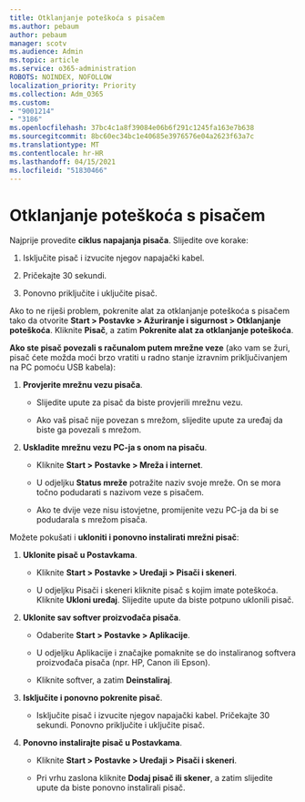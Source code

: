 ```yaml
---
title: Otklanjanje poteškoća s pisačem
ms.author: pebaum
author: pebaum
manager: scotv
ms.audience: Admin
ms.topic: article
ms.service: o365-administration
ROBOTS: NOINDEX, NOFOLLOW
localization_priority: Priority
ms.collection: Adm_O365
ms.custom:
- "9001214"
- "3186"
ms.openlocfilehash: 37bc4c1a8f39084e06b6f291c1245fa163e7b638
ms.sourcegitcommit: 8bc60ec34bc1e40685e3976576e04a2623f63a7c
ms.translationtype: MT
ms.contentlocale: hr-HR
ms.lasthandoff: 04/15/2021
ms.locfileid: "51830466"
---
```

# <a name="troubleshoot-your-printer"></a>Otklanjanje poteškoća s pisačem

Najprije provedite **ciklus napajanja pisača**. Slijedite ove korake:

1. Isključite pisač i izvucite njegov napajački kabel.

2. Pričekajte 30 sekundi.

3. Ponovno priključite i uključite pisač.

Ako to ne riješi problem, pokrenite alat za otklanjanje poteškoća s pisačem tako da otvorite **Start > Postavke > Ažuriranje i sigurnost > Otklanjanje poteškoća**. Kliknite **Pisač**, a zatim **Pokrenite alat za otklanjanje poteškoća**.

**Ako ste pisač povezali s računalom putem mrežne veze** (ako vam se žuri, pisač ćete možda moći brzo vratiti u radno stanje izravnim priključivanjem na PC pomoću USB kabela):

1. **Provjerite mrežnu vezu pisača**.
    
    - Slijedite upute za pisač da biste provjerili mrežnu vezu.

    - Ako vaš pisač nije povezan s mrežom, slijedite upute za uređaj da biste ga povezali s mrežom.

2. **Uskladite mrežnu vezu PC-ja s onom na pisaču**.

    - Kliknite **Start > Postavke > Mreža i internet**.

    - U odjeljku **Status mreže** potražite naziv svoje mreže. On se mora točno podudarati s nazivom veze s pisačem.

    - Ako te dvije veze nisu istovjetne, promijenite vezu PC-ja da bi se podudarala s mrežom pisača.

Možete pokušati i **ukloniti i ponovno instalirati mrežni pisač**:

1. **Uklonite pisač u Postavkama**.

    - Kliknite **Start > Postavke > Uređaji > Pisači i skeneri**.

    - U odjeljku Pisači i skeneri kliknite pisač s kojim imate poteškoća. Kliknite **Ukloni uređaj**. Slijedite upute da biste potpuno uklonili pisač.

2. **Uklonite sav softver proizvođača pisača**.

    - Odaberite **Start > Postavke > Aplikacije**.

    - U odjeljku Aplikacije i značajke pomaknite se do instaliranog softvera proizvođača pisača (npr. HP, Canon ili Epson).

    - Kliknite softver, a zatim **Deinstaliraj**.

3. **Isključite i ponovno pokrenite pisač**.

    - Isključite pisač i izvucite njegov napajački kabel. Pričekajte 30 sekundi. Ponovno priključite i uključite pisač.

4. **Ponovno instalirajte pisač u Postavkama**.

    - Kliknite **Start > Postavke > Uređaji > Pisači i skeneri**.
 
    - Pri vrhu zaslona kliknite **Dodaj pisač ili skener**, a zatim slijedite upute da biste ponovno instalirali pisač.
